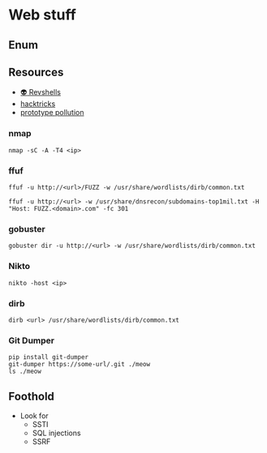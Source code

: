 # Web stuff

## Enum

## Resources
- [:alien: Revshells](https://www.revshells.com/)
- [hacktricks](https://book.hacktricks.xyz/pentesting-web/web-vulnerabilities-methodology)
- [prototype pollution](https://research.securitum.com/prototype-pollution-rce-kibana-cve-2019-7609/)

  
### nmap
```shell
nmap -sC -A -T4 <ip>
```

### ffuf
```shell
ffuf -u http://<url>/FUZZ -w /usr/share/wordlists/dirb/common.txt
```

```shell
ffuf -u http://<url> -w /usr/share/dnsrecon/subdomains-top1mil.txt -H "Host: FUZZ.<domain>.com" -fc 301
```

### gobuster
```shell
gobuster dir -u http://<url> -w /usr/share/wordlists/dirb/common.txt
```

### Nikto
```shell
nikto -host <ip>
```

### dirb
```shell
dirb <url> /usr/share/wordlists/dirb/common.txt
```

### Git Dumper
```
pip install git-dumper
git-dumper https://some-url/.git ./meow
ls ./meow
```

## Foothold
- Look for
    - SSTI
    - SQL injections
    - SSRF


